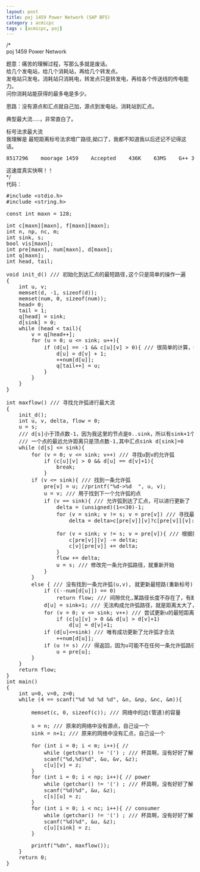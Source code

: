 ```yaml
---
layout: post
title: poj 1459 Power Network (SAP BFS)
category : acmicpc
tags : [acmicpc, poj]
---
```


/*    
poj 1459 Power Network    
    
题意：痛苦的理解过程，写那么多就是废话。    
给几个发电站，给几个消耗站，再给几个转发点。    
发电站只发电，消耗站只消耗电，转发点只是转发电，再给各个传送线的传电能力。    
问你消耗站能获得的最多电是多少。    
    
思路：没有源点和汇点就自己加，源点到发电站，消耗站到汇点。    
    
典型最大流.....，非常直白了。    
    
标号法求最大流    
我理解是 最短距离标号法求增广路径,拗口了，我都不知道我以后还记不记得这话。    
<pre>8517296	moorage	1459	Accepted	436K	63MS	G++	3437B	2011-04-20 18:52:28</pre>    
这速度真实快啊！！    
*/    
代码：<!--more-->    
<pre>#include &lt;stdio.h&gt;    
#include &lt;string.h&gt;    
    
const int maxn = 128;    
    
int c[maxn][maxn], f[maxn][maxn];    
int n, np, nc, m;    
int sink, s;    
bool vis[maxn];    
int pre[maxn], num[maxn], d[maxn];    
int q[maxn];    
int head, tail;    
    
void init_d() /// 初始化到达汇点的最短路径,这个只是简单的操作一遍    
{    
    int u, v;    
    memset(d, -1, sizeof(d));    
    memset(num, 0, sizeof(num));    
    head= 0;    
    tail = 1;    
    q[head] = sink;    
    d[sink] = 0;    
    while (head &lt; tail){    
        v = q[head++];    
        for (u = 0; u &lt;= sink; u++){    
            if (d[u] == -1 &amp;&amp; c[u][v] &gt; 0){ /// 很简单的计算，每个顶点值计算一次    
                d[u] = d[v] + 1;    
                ++num[d[u]];    
                q[tail++] = u;    
            }    
        }    
    }    
}    
    
int maxflow() /// 寻找允许弧进行最大流    
{    
    init_d();    
    int u, v, delta, flow = 0;    
    u = s;    
    /// d[s]小于顶点数-1，因为我这里的节点是0..sink，所以有sink+1个顶点    
    /// 一个点的最远允许距离只是顶点数-1,其中汇点sink d[sink]=0    
    while (d[s] &lt;= sink){    
        for (v = 0; v &lt;= sink; v++) /// 寻找u到v的允许弧    
            if (c[u][v] &gt; 0 &amp;&amp; d[u] == d[v]+1){    
                break;    
            }    
        if (v &lt;= sink){ /// 找到一条允许弧    
            pre[v] = u; //printf("%d-&gt;%d  ", u, v);    
            u = v; /// 用于找到下一个允许弧的点    
            if (v == sink){ /// 允许弧到达了汇点，可以进行更新了    
                delta = (unsigned)(1&lt;&lt;30)-1;    
                for (v = sink; v != s; v = pre[v]) /// 寻找最小修改量    
                    delta = delta&gt;c[pre[v]][v]?c[pre[v]][v]:delta;    
    
                for (v = sink; v != s; v = pre[v]){ /// 根据找到的最小修改量进行修改    
                    c[pre[v]][v] -= delta;    
                    c[v][pre[v]] += delta;    
                }    
                flow += delta;    
                u = s; /// 修改完一条允许弧路径，就重新开始    
            }    
        }    
        else { /// 没有找到一条允许弧(u,v), 就更新最短路(重新标号)    
            if ((--num[d[u]]) == 0)    
                return flow; /// 间隙优化,某路径长度不存在了，有断层,说明残余网络被分开了    
            d[u] = sink+1; /// 无法构成允许弧路径，就是距离太大了，用于隔离点u    
            for (v = 0; v &lt;= sink; v++) /// 尝试更新u的最短距离    
                if (c[u][v] &gt; 0 &amp;&amp; d[u] &gt; d[v]+1)    
                    d[u] = d[v]+1;    
            if (d[u]&lt;=sink) /// 唯有成功更新了允许弧才合法    
                ++num[d[u]];    
            if (u != s) /// 得返回，因为u可能不在任何一条允许弧路径上了    
                u = pre[u];    
        }    
    }    
    return flow;    
}    
int main()    
{    
    int u=0, v=0, z=0;    
    while (4 == scanf("%d %d %d %d", &amp;n, &amp;np, &amp;nc, &amp;m)){    
    
        memset(c, 0, sizeof(c)); /// 网络中的边(管道)的容量    
    
        s = n; /// 原来的网络中没有源点，自己设一个    
        sink = n+1; /// 原来的网络中没有汇点，自己设一个    
    
        for (int i = 0; i &lt; m; i++){ //     
            while (getchar() != '(') ; /// 杯具啊，没有好好了解scanf的输入啊    
            scanf("%d,%d)%d", &amp;u, &amp;v, &amp;z);    
            c[u][v] = z;    
        }    
        for (int i = 0; i &lt; np; i++){ // power    
            while (getchar() != '(') ; /// 杯具啊，没有好好了解scanf的输入啊    
            scanf("%d)%d", &amp;u, &amp;z);    
            c[s][u] = z;    
        }    
        for (int i = 0; i &lt; nc; i++){ // consumer    
            while (getchar() != '(') ; /// 杯具啊，没有好好了解scanf的输入啊    
            scanf("%d)%d", &amp;u, &amp;z);    
            c[u][sink] = z;    
        }    
    
        printf("%dn", maxflow());    
    }    
    return 0;    
}</pre>